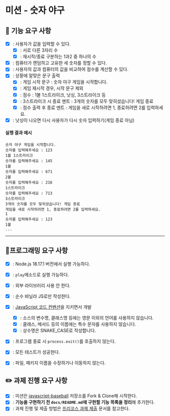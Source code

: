 # 미션 - 숫자 야구
## 🚀 기능 요구 사항
- [X] : 사용자가 값을 입력할 수 있다.
  - [X] : 서로 다른 3자리 수
  - [X] :  재시작/종료 구분하는 1과2 중 하나의 수
- [X] : 컴퓨터가 랜덤하고 고유한 세 숫자를 정할 수 있다.
- [X] : 사용자의 값과 컴퓨터의 값을 비교하여 점수를 계산할 수 있다.
- [X] : 상황에 알맞은 문구 출력
  - [X] : 게임 시작 문구 :  숫자 야구 게임을 시작합니다.
  - [X] : 게임 재시작 경우, 시작 문구 제외
  - [X] : 점수 : 1볼 1스트라이크, 낫싱, 3스트라이크 등
  - [X] : 3스트라이크 시 종료 멘트 : 3개의 숫자를 모두 맞히셨습니다! 게임 종료
  - [X] : 점수 출력 후 종료 멘트 : 게임을 새로 시작하려면 1, 종료하려면 2를 입력하세요.
- [X] : 낫싱이 나오면 다시 사용자가 다시 숫자 입력하기(게임 종료 아님)

#### 실행 결과 예시

```
숫자 야구 게임을 시작합니다.
숫자를 입력해주세요 : 123
1볼 1스트라이크
숫자를 입력해주세요 : 145
1볼
숫자를 입력해주세요 : 671
2볼
숫자를 입력해주세요 : 216
1스트라이크
숫자를 입력해주세요 : 713
3스트라이크
3개의 숫자를 모두 맞히셨습니다! 게임 종료
게임을 새로 시작하려면 1, 종료하려면 2를 입력하세요.
1
숫자를 입력해주세요 : 123
1볼
...
```

---
## 🎯프로그래밍 요구 사항 
- [X] : Node.js 18.17.1 버전에서 실행 가능하다.
- [X] : `play`메소드로 실행 가능하다.
- [X] : 외부 라이브러리 사용 안 한다.
- [X] : 순수 바닐라 JS로만 작성한다.
- [X] : [JavaScript 코드 컨벤션](https://github.com/woowacourse/woowacourse-docs/tree/main/styleguide/javascript)을 지키면서 개발
  - [X] : 소스의 변수명, 클래스명 등에는 영문 이외의 언어를 사용하지 않습니다.
  - [X] : 클래스, 메서드 등의 이름에는 특수 문자를 사용하지 않습니다.
  - [X] : 상수명은 SNAKE_CASE로 작성합니다.
- [X] : 프로그램 종료 시 `process.exit()`를 호출하지 않는다.
- [X] : 모든 테스트가 성공한다.
- [X] : 파일, 패키지 이름을 수정하거나 이동하지 않는다.

  
## ✏️ 과제 진행 요구 사항
- [X] : 미션은 [javascript-baseball](https://github.com/woowacourse-precourse/javascript-baseball-6/) 저장소를 Fork & Clone해 시작한다.
- [X] : **기능을 구현하기 전 `docs/README.md`에 구현할 기능 목록을 정리**해 추가한다.
- [X] : 과제 진행 및 제출 방법은 [프리코스 과제 제출](https://github.com/woowacourse/woowacourse-docs/tree/master/precourse) 문서를 참고한다.
